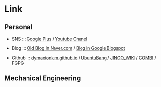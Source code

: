 # Link

## Personal
* SNS ::: [Google Plus](https://plus.google.com/u/0/+DymaxionKim) / [Youtube Chanel](https://www.youtube.com/channel/UCFiY-7XHuvE6tNbF35qRcFA)

* Blog ::: [Old Blog in Naver.com](http://blog.naver.com/dymaxion) / [Blog in Google Blogspot](http://dymaxionkim.blogspot.kr/)

* Github ::: [dymaxionkim.github.io](https://github.com/dymaxionkim/dymaxionkim.github.io) / [UbuntuBang](https://github.com/dymaxionkim/UbuntuBang) / [JINGO_WIKI](https://github.com/dymaxionkim/JINGO_WIKI) / [COMBI](https://github.com/dymaxionkim/COMBI) / [FGPG](https://github.com/dymaxionkim/FGPG)

## Mechanical Engineering
